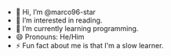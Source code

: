 - 👋 Hi, I’m @marco96-star
- 👀 I’m interested in reading.
- 🌱 I’m currently learning programming.
- 😄 Pronouns: He/Him
- ⚡ Fun fact about me is that I'm a slow learner.

<!---
marco96-star/marco96-star is a ✨ special ✨ repository because its `README.md` (this file) appears on your GitHub profile.
You can click the Preview link to take a look at your changes.
--->
